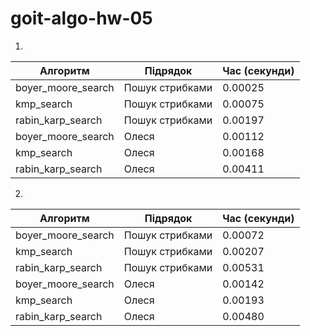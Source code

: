# goit-algo-hw-05


1)

| Алгоритм                  | Підрядок              | Час (секунди)   |
|---------------------------|-----------------------|-----------------|
| boyer_moore_search        | Пошук стрибками       | 0.00025         |
| kmp_search                | Пошук стрибками       | 0.00075         |
| rabin_karp_search         | Пошук стрибками       | 0.00197         |
| boyer_moore_search        | Олеся                 | 0.00112         |
| kmp_search                | Олеся                 | 0.00168         |
| rabin_karp_search         | Олеся                 | 0.00411         |


2)

| Алгоритм                  | Підрядок              | Час (секунди)   |
|---------------------------|-----------------------|-----------------|
| boyer_moore_search        | Пошук стрибками       | 0.00072         |
| kmp_search                | Пошук стрибками       | 0.00207         |
| rabin_karp_search         | Пошук стрибками       | 0.00531         |
| boyer_moore_search        | Олеся                 | 0.00142         |
| kmp_search                | Олеся                 | 0.00193         |
| rabin_karp_search         | Олеся                 | 0.00480         |




